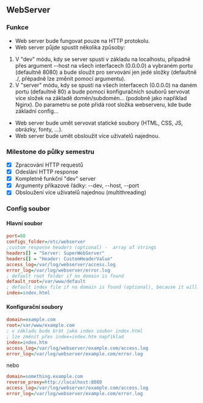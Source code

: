 ## WebServer

### Funkce
- Web server bude fungovat pouze na HTTP protokolu.
- Web server půjde spustit několika způsoby:
 1. V "dev" módu, kdy se server spustí v základu na localhostu, případně přes argument --host na všech interfacech (0.0.0.0) a vybraném portu (defaultně 8080) a bude sloužit pro servování jen jedé složky (defaultně ./, přépadně lze změnit pomocí argumentu).
 2. V "server" módu, kdy se spustí na všech interfacech (0.0.0.0) na daném portu (defaultně 80) a bude pomocí konfiguračních souborů servovat více složek na základě domén/subdomén... (podobně jako například Nginx). Do parametru se poté přidá root složka webserveru, kde bude základní config...
- Web server bude umět servovat statické soubory (HTML, CSS, JS, obrázky, fonty, ...).
- Web server bude umět obsloužit více uživatelů najednou.

### Milestone do půlky semestru
- [x] Zpracování HTTP requestů
- [x] Odeslání HTTP response
- [x] Kompletně funkční "dev" server 
- [x] Argumenty příkazové řádky: --dev, --host, --port
- [x] Obsloužení více uživatelů najednou (multithreading)

### Config soubor
#### Hlavní soubor
```INI
port=80
configs_folder=/etc/webserver
;custom response headers (optional) -  array of strings
headers[] = "Server: SuperWebServer"
headers[] = "Header: CustomHeaderValue"
access_log=/var/log/webserver/access.log
error_log=/var/log/webserver/error.log
; default root folder if no domain is found
default_root=/var/www/default
; default index file if no domain is found (optional), because it will use index.html by default
index=index.html
```

#### Konfigurační soubory
```INI
domain=example.com
root=/var/www/example.com
; v základu bude brát jako index soubor index.html
; lze změnit přes index=index.htm například
index=index.htm
access_log=/var/log/webserver/example.com/access.log
error_log=/var/log/webserver/example.com/error.log
```

nebo

```INI
domain=something.example.com
reverse_proxy=http://localhost:8080
access_log=/var/log/webserver/example.com/access.log
error_log=/var/log/webserver/example.com/error.log
```

